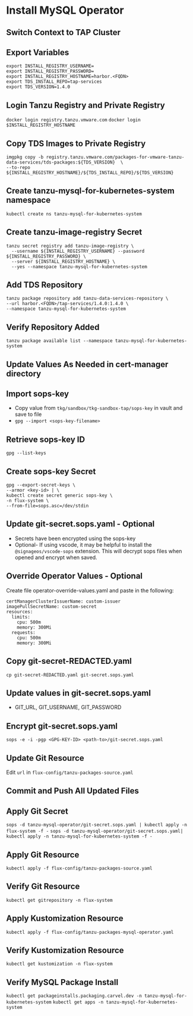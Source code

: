 # Install MySQL Operator 
## Switch Context to TAP Cluster

## Export Variables
```
export INSTALL_REGISTRY_USERNAME=
export INSTALL_REGISTRY_PASSWORD=
export INSTALL_REGISTRY_HOSTNAME=harbor.<FQDN>
export TDS_INSTALL_REPO=tap-services
export TDS_VERSION=1.4.0
```

## Login Tanzu Registry and Private Registry
`docker login registry.tanzu.vmware.com`
`docker login $INSTALL_REGISTRY_HOSTNAME`

## Copy TDS Images to Private Registry
```
imgpkg copy -b registry.tanzu.vmware.com/packages-for-vmware-tanzu-data-services/tds-packages:${TDS_VERSION}  \
--to-repo ${INSTALL_REGISTRY_HOSTNAME}/${TDS_INSTALL_REPO}/${TDS_VERSION}
```

## Create tanzu-mysql-for-kubernetes-system namespace
`kubectl create ns tanzu-mysql-for-kubernetes-system`

## Create tanzu-image-registry Secret
```
tanzu secret registry add tanzu-image-registry \
  --username ${INSTALL_REGISTRY_USERNAME} --password ${INSTALL_REGISTRY_PASSWORD} \
  --server ${INSTALL_REGISTRY_HOSTNAME} \
  --yes --namespace tanzu-mysql-for-kubernetes-system 
```

## Add TDS Repository
```
tanzu package repository add tanzu-data-services-repository \
--url harbor.<FQDN>/tap-services/1.4.0:1.4.0 \
--namespace tanzu-mysql-for-kubernetes-system
```

## Verify Repository Added

`tanzu package available list --namespace tanzu-mysql-for-kubernetes-system`

## Update Values As Needed in cert-manager directory

## Import sops-key
- Copy value from `tkg/sandbox/tkg-sandbox-tap/sops-key` in vault and save to file
- `gpg --import <sops-key-filename>`

## Retrieve sops-key ID
`gpg --list-keys`

## Create sops-key Secret
```
gpg --export-secret-keys \
--armor <key-id> | \
kubectl create secret generic sops-key \
-n flux-system \
--from-file=sops.asc=/dev/stdin
```

## Update git-secret.sops.yaml - Optional
- Secrets have been encrypted using the sops-key
- Optional- If using vscode, it may be helpful to install the `@signageos/vscode-sops` extension.  This will decrypt sops files when opened and encrypt when saved.

## Override Operator Values - Optional
Create file operator-override-values.yaml and paste in the following:
```
certManagerClusterIssuerName: custom-issuer
imagePullSecretName: custom-secret
resources:
  limits:
    cpu: 500m
    memory: 300Mi
  requests:
    cpu: 500m
    memory: 300Mi
```

## Copy git-secret-REDACTED.yaml
`cp git-secret-REDACTED.yaml git-secret.sops.yaml`

## Update values in git-secret.sops.yaml
- GIT_URL, GIT_USERNAME, GIT_PASSWORD

## Encrypt git-secret.sops.yaml
`sops -e -i -pgp <GPG-KEY-ID> <path-to>/git-secret.sops.yaml`

## Update Git Resource
Edit `url` in `flux-config/tanzu-packages-source.yaml`

## Commit and Push All Updated Files

## Apply Git Secret
`sops -d tanzu-mysql-operator/git-secret.sops.yaml | kubectl apply -n flux-system -f -`
`sops -d tanzu-mysql-operator/git-secret.sops.yaml| kubectl apply -n tanzu-mysql-for-kubernetes-system -f -`

## Apply Git Resource
`kubectl apply -f flux-config/tanzu-packages-source.yaml`

## Verify Git Resource 
`kubectl get gitrepository -n flux-system`

## Apply Kustomization Resource
`kubectl apply -f flux-config/tanzu-packages-mysql-operator.yaml`

## Verify Kustomization Resource
`kubectl get kustomization -n flux-system`

## Verify MySQL Package Install
`kubectl get packageinstalls.packaging.carvel.dev -n tanzu-mysql-for-kubernetes-system`
`kubectl get apps -n tanzu-mysql-for-kubernetes-system`